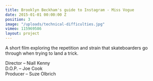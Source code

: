 ```yaml
---
title: Brooklyn Beckham's guide to Instagram - Miss Vogue
date: 2015-01-01 00:00:00 Z
position: 3
image: "/uploads/technical-difficulties.jpg"
vimeo: 115969586
layout: project
---
```


A short film exploring the repetition and strain that skateboarders go through when trying to land a trick.

Director – Niall Kenny  
D.O.P. – Joe Cook  
Producer – Suze Olbrich  